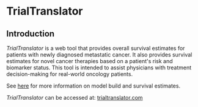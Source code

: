 # TrialTranslator

## Introduction
*TrialTranslator* is a web tool that provides overall survival estimates for patients with newly diagnosed metastatic cancer. It also provides survival estimates for novel cancer therapies based on a patient's risk and biomarker status. This tool is intended to assist physicians with treatment decision-making for real-world oncology patients. 
 
See [here](https://github.com/xavier-orcutt/TrialTransaltor) for more information on model build and survival estimates. 

*TrialTranslator* can be accessed at: [trialtranslator.com](https://www.trialtranslator.com)
